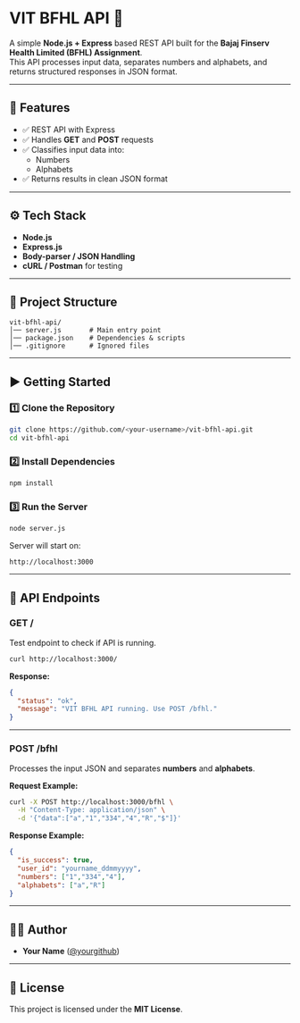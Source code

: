 # VIT BFHL API 🚀

A simple **Node.js + Express** based REST API built for the **Bajaj Finserv Health Limited (BFHL) Assignment**.  
This API processes input data, separates numbers and alphabets, and returns structured responses in JSON format.

---

## 📌 Features
- ✅ REST API with Express
- ✅ Handles **GET** and **POST** requests
- ✅ Classifies input data into:
  - Numbers
  - Alphabets
- ✅ Returns results in clean JSON format

---

## ⚙️ Tech Stack
- **Node.js**
- **Express.js**
- **Body-parser / JSON Handling**
- **cURL / Postman** for testing

---

## 📂 Project Structure
```
vit-bfhl-api/
│── server.js       # Main entry point
│── package.json    # Dependencies & scripts
│── .gitignore      # Ignored files
```

---

## ▶️ Getting Started

### 1️⃣ Clone the Repository
```bash
git clone https://github.com/<your-username>/vit-bfhl-api.git
cd vit-bfhl-api
```

### 2️⃣ Install Dependencies
```bash
npm install
```

### 3️⃣ Run the Server
```bash
node server.js
```

Server will start on:  
```
http://localhost:3000
```

---

## 📡 API Endpoints

### **GET /**
Test endpoint to check if API is running.  
```bash
curl http://localhost:3000/
```
**Response:**
```json
{
  "status": "ok",
  "message": "VIT BFHL API running. Use POST /bfhl."
}
```

---

### **POST /bfhl**
Processes the input JSON and separates **numbers** and **alphabets**.

**Request Example:**
```bash
curl -X POST http://localhost:3000/bfhl \
  -H "Content-Type: application/json" \
  -d '{"data":["a","1","334","4","R","$"]}'
```

**Response Example:**
```json
{
  "is_success": true,
  "user_id": "yourname_ddmmyyyy",
  "numbers": ["1","334","4"],
  "alphabets": ["a","R"]
}
```

---

## 👨‍💻 Author
- **Your Name** ([@yourgithub](https://github.com/yourgithub))  

---

## 📜 License
This project is licensed under the **MIT License**.
